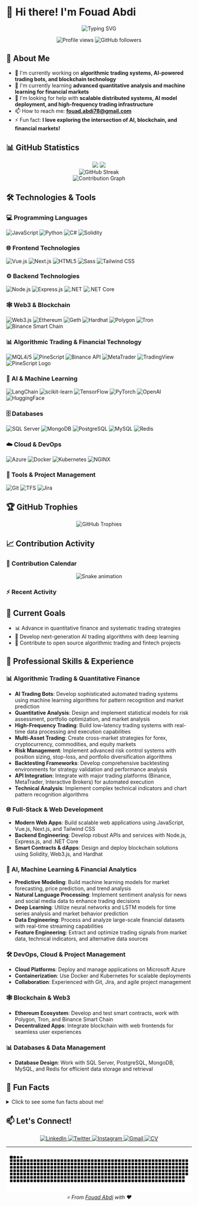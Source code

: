 # 👋 Hi there! I'm Fouad Abdi

<div align="center">
  <img src="https://readme-typing-svg.herokuapp.com?font=Fira+Code&pause=1000&color=00D9FF&center=true&vCenter=true&width=435&lines=Full-Stack+Developer;Software+Engineer;Problem+Solver;Always+Learning" alt="Typing SVG" />
</div>

<p align="center">
  <img src="https://komarev.com/ghpvc/?username=FouadAbdi&label=Profile%20views&color=0e75b6&style=flat" alt="Profile views" />
  <img src="https://img.shields.io/github/followers/FouadAbdi?label=Followers&style=social" alt="GitHub followers" />
</p>

## 🚀 About Me

- 🔭 I'm currently working on **algorithmic trading systems, AI-powered trading bots, and blockchain technology**
- 🌱 I'm currently learning **advanced quantitative analysis and machine learning for financial markets**
- 🤔 I'm looking for help with **scalable distributed systems, AI model deployment, and high-frequency trading infrastructure**
- 📫 How to reach me: **fouad.abdi78@gmail.com**
- ⚡ Fun fact: **I love exploring the intersection of AI, blockchain, and financial markets!**

## 📊 GitHub Statistics

<div align="center">
  <img height="180em" src="https://github-readme-stats.vercel.app/api?username=FouadAbdi&show_icons=true&theme=tokyonight&include_all_commits=true&count_private=true"/>
  <img height="180em" src="https://github-readme-stats.vercel.app/api/top-langs/?username=FouadAbdi&layout=compact&langs_count=8&theme=tokyonight"/>
</div>

<div align="center">
  <img src="https://github-readme-streak-stats.herokuapp.com/?user=FouadAbdi&theme=tokyonight" alt="GitHub Streak" />
</div>

<div align="center">
  <img src="https://github-readme-activity-graph.vercel.app/graph?username=FouadAbdi&theme=tokyo-night&hide_border=true" alt="Contribution Graph" />
</div>

## 🛠️ Technologies & Tools

### 💻 Programming Languages
<p align="left">
  <img src="https://img.shields.io/badge/JavaScript-F7DF1E?style=for-the-badge&logo=javascript&logoColor=black" alt="JavaScript"/>
  <img src="https://img.shields.io/badge/Python-3776AB?style=for-the-badge&logo=python&logoColor=white" alt="Python"/>
  <img src="https://img.shields.io/badge/C%23-239120?style=for-the-badge&logo=c-sharp&logoColor=white" alt="C#"/>
  <img src="https://img.shields.io/badge/Solidity-363636?style=for-the-badge&logo=solidity&logoColor=white" alt="Solidity"/>
</p>

### 🌐 Frontend Technologies
<p align="left">
  <img src="https://img.shields.io/badge/Vue.js-35495E?style=for-the-badge&logo=vue.js&logoColor=4FC08D" alt="Vue.js"/>
  <img src="https://img.shields.io/badge/Next.js-000000?style=for-the-badge&logo=next.js&logoColor=white" alt="Next.js"/>
  <img src="https://img.shields.io/badge/HTML5-E34F26?style=for-the-badge&logo=html5&logoColor=white" alt="HTML5"/>
  <img src="https://img.shields.io/badge/Sass-CC6699?style=for-the-badge&logo=sass&logoColor=white" alt="Sass"/>
  <img src="https://img.shields.io/badge/Tailwind_CSS-38B2AC?style=for-the-badge&logo=tailwind-css&logoColor=white" alt="Tailwind CSS"/>
</p>

### ⚙️ Backend Technologies
<p align="left">
  <img src="https://img.shields.io/badge/Node.js-43853D?style=for-the-badge&logo=node.js&logoColor=white" alt="Node.js"/>
  <img src="https://img.shields.io/badge/Express.js-404D59?style=for-the-badge&logo=express&logoColor=white" alt="Express.js"/>
  <img src="https://img.shields.io/badge/.NET-5C2D91?style=for-the-badge&logo=.net&logoColor=white" alt=".NET"/>
  <img src="https://img.shields.io/badge/.NET_Core-5C2D91?style=for-the-badge&logo=.net&logoColor=white" alt=".NET Core"/>
</p>

### 🕸️ Web3 & Blockchain
<p align="left">
  <img src="https://img.shields.io/badge/Web3.js-F16822?style=for-the-badge&logo=web3.js&logoColor=white" alt="Web3.js"/>
  <img src="https://img.shields.io/badge/Ethereum-3C3C3D?style=for-the-badge&logo=ethereum&logoColor=white" alt="Ethereum"/>
  <img src="https://img.shields.io/badge/Geth-00A86B?style=for-the-badge&logo=ethereum&logoColor=white" alt="Geth"/>
  <img src="https://img.shields.io/badge/Hardhat-181717?style=for-the-badge&logo=hardhat&logoColor=yellow" alt="Hardhat"/>
  <img src="https://img.shields.io/badge/Polygon-8247E5?style=for-the-badge&logo=polygon&logoColor=white" alt="Polygon"/>
  <img src="https://img.shields.io/badge/Tron-EF0027?style=for-the-badge&logo=tron&logoColor=white" alt="Tron"/>
  <img src="https://img.shields.io/badge/Binance_Smart_Chain-F3BA2F?style=for-the-badge&logo=binance&logoColor=white" alt="Binance Smart Chain"/>
</p>

### 📊 Algorithmic Trading & Financial Technology
<p align="left">
  <img src="https://img.shields.io/badge/MQL4/5-00599C?style=for-the-badge&logo=metatrader&logoColor=white" alt="MQL4/5"/>
  <img src="https://img.shields.io/badge/PineScript-00D4AA?style=for-the-badge&logo=tradingview&logoColor=white" alt="PineScript"/>
  <img src="https://img.shields.io/badge/Binance_API-F3BA2F?style=for-the-badge&logo=binance&logoColor=white" alt="Binance API"/>
  <img src="https://img.shields.io/badge/MetaTrader-0099CC?style=for-the-badge&logo=metatrader&logoColor=white" alt="MetaTrader"/>
  <img src="https://img.shields.io/badge/TradingView-131722?style=for-the-badge&logo=tradingview&logoColor=white" alt="TradingView"/>
  <img src="https://img.shields.io/badge/PineScript-008000?style=for-the-badge&logo=tradingview&logoColor=white" alt="PineScript Logo"/>
</p>

### 🤖 AI & Machine Learning
<p align="left">
  <img src="https://img.shields.io/badge/LangChain-000000?style=for-the-badge&logo=langchain&logoColor=white" alt="LangChain"/>
  <img src="https://img.shields.io/badge/scikit--learn-F7931E?style=for-the-badge&logo=scikit-learn&logoColor=white" alt="scikit-learn"/>
  <img src="https://img.shields.io/badge/TensorFlow-FF6F00?style=for-the-badge&logo=tensorflow&logoColor=white" alt="TensorFlow"/>
  <img src="https://img.shields.io/badge/PyTorch-EE4C2C?style=for-the-badge&logo=pytorch&logoColor=white" alt="PyTorch"/>
  <img src="https://img.shields.io/badge/OpenAI-412991?style=for-the-badge&logo=openai&logoColor=white" alt="OpenAI"/>
  <img src="https://img.shields.io/badge/HuggingFace-FFD21F?style=for-the-badge&logo=huggingface&logoColor=black" alt="HuggingFace"/>
</p>

### 🗄️ Databases
<p align="left">
  <img src="https://img.shields.io/badge/SQL_Server-CC2927?style=for-the-badge&logo=microsoft-sql-server&logoColor=white" alt="SQL Server"/>
  <img src="https://img.shields.io/badge/MongoDB-4EA94B?style=for-the-badge&logo=mongodb&logoColor=white" alt="MongoDB"/>
  <img src="https://img.shields.io/badge/PostgreSQL-316192?style=for-the-badge&logo=postgresql&logoColor=white" alt="PostgreSQL"/>
  <img src="https://img.shields.io/badge/MySQL-00000F?style=for-the-badge&logo=mysql&logoColor=white" alt="MySQL"/>
  <img src="https://img.shields.io/badge/Redis-DC382D?style=for-the-badge&logo=redis&logoColor=white" alt="Redis"/>
</p>

### ☁️ Cloud & DevOps
<p align="left">
  <img src="https://img.shields.io/badge/Microsoft_Azure-0089D0?style=for-the-badge&logo=microsoft-azure&logoColor=white" alt="Azure"/>
  <img src="https://img.shields.io/badge/Docker-2496ED?style=for-the-badge&logo=docker&logoColor=white" alt="Docker"/>
  <img src="https://img.shields.io/badge/Kubernetes-326CE5?style=for-the-badge&logo=kubernetes&logoColor=white" alt="Kubernetes"/>
  <img src="https://img.shields.io/badge/NGINX-009639?style=for-the-badge&logo=nginx&logoColor=white" alt="NGINX"/>
</p>

### 🧰 Tools & Project Management
<p align="left">
  <img src="https://img.shields.io/badge/Git-F05032?style=for-the-badge&logo=git&logoColor=white" alt="Git"/>
  <img src="https://img.shields.io/badge/TFS-FF6A00?style=for-the-badge&logo=azure-devops&logoColor=white" alt="TFS"/>
  <img src="https://img.shields.io/badge/Jira-0052CC?style=for-the-badge&logo=jira&logoColor=white" alt="Jira"/>
</p>

## 🏆 GitHub Trophies
<div align="center">
  <img src="https://github-profile-trophy.vercel.app/?username=FouadAbdi&theme=tokyonight&no-frame=false&no-bg=false&margin-w=4" alt="GitHub Trophies" />
</div>

## 📈 Contribution Activity

### 📅 Contribution Calendar
<div align="center">
  <img src="https://github.com/FouadAbdi/FouadAbdi/blob/output/github-contribution-grid-snake.svg" alt="Snake animation" />
</div>

### ⚡ Recent Activity
<!--START_SECTION:activity-->
<!--END_SECTION:activity-->

## 🎯 Current Goals
- 📊 Advance in quantitative finance and systematic trading strategies  
- 🤖 Develop next-generation AI trading algorithms with deep learning
- 🌟 Contribute to open source algorithmic trading and fintech projects

## 💼 Professional Skills & Experience

### 📊 Algorithmic Trading & Quantitative Finance
- **AI Trading Bots**: Develop sophisticated automated trading systems using machine learning algorithms for pattern recognition and market prediction
- **Quantitative Analysis**: Design and implement statistical models for risk assessment, portfolio optimization, and market analysis
- **High-Frequency Trading**: Build low-latency trading systems with real-time data processing and execution capabilities
- **Multi-Asset Trading**: Create cross-market strategies for forex, cryptocurrency, commodities, and equity markets
- **Risk Management**: Implement advanced risk control systems with position sizing, stop-loss, and portfolio diversification algorithms
- **Backtesting Frameworks**: Develop comprehensive backtesting environments for strategy validation and performance analysis
- **API Integration**: Integrate with major trading platforms (Binance, MetaTrader, Interactive Brokers) for automated execution
- **Technical Analysis**: Implement complex technical indicators and chart pattern recognition algorithms

### 🌐 Full-Stack & Web Development
- **Modern Web Apps**: Build scalable web applications using JavaScript, Vue.js, Next.js, and Tailwind CSS
- **Backend Engineering**: Develop robust APIs and services with Node.js, Express.js, and .NET Core
- **Smart Contracts & dApps**: Design and deploy blockchain solutions using Solidity, Web3.js, and Hardhat

### 🤖 AI, Machine Learning & Financial Analytics
- **Predictive Modeling**: Build machine learning models for market forecasting, price prediction, and trend analysis
- **Natural Language Processing**: Implement sentiment analysis for news and social media data to enhance trading decisions
- **Deep Learning**: Utilize neural networks and LSTM models for time series analysis and market behavior prediction
- **Data Engineering**: Process and analyze large-scale financial datasets with real-time streaming capabilities
- **Feature Engineering**: Extract and optimize trading signals from market data, technical indicators, and alternative data sources

### 🛠️ DevOps, Cloud & Project Management
- **Cloud Platforms**: Deploy and manage applications on Microsoft Azure
- **Containerization**: Use Docker and Kubernetes for scalable deployments
- **Collaboration**: Experienced with Git, Jira, and agile project management

### 🕸️ Blockchain & Web3
- **Ethereum Ecosystem**: Develop and test smart contracts, work with Polygon, Tron, and Binance Smart Chain
- **Decentralized Apps**: Integrate blockchain with web frontends for seamless user experiences

### 📊 Databases & Data Management
- **Database Design**: Work with SQL Server, PostgreSQL, MongoDB, MySQL, and Redis for efficient data storage and retrieval

## 🎉 Fun Facts

<details>
<summary>Click to see some fun facts about me!</summary>

- 🧑‍💻 I enjoy building sophisticated trading algorithms that combine AI and financial engineering.
- 📈 I'm passionate about quantitative finance and love analyzing market patterns and behaviors.
- 🤖 I constantly experiment with new machine learning techniques for financial prediction models.
- ⚡ I like optimizing high-performance trading systems for minimal latency and maximum efficiency.
- 📊 Sharing knowledge about algorithmic trading and fintech innovations is something I value greatly.

</details>

## 📫 Let's Connect!

<div align="center">
  <a href="https://www.linkedin.com/in/fouad-abdi-285662351/" target="_blank">
    <img src="https://img.shields.io/badge/LinkedIn-0077B5?style=for-the-badge&logo=linkedin&logoColor=white" alt="LinkedIn"/>
  </a>
  <a href="https://twitter.com/fouadabdi" target="_blank">
    <img src="https://img.shields.io/badge/Twitter-1DA1F2?style=for-the-badge&logo=twitter&logoColor=white" alt="Twitter"/>
  </a>
  <a href="https://instagram.com/fouadabdi" target="_blank">
    <img src="https://img.shields.io/badge/Instagram-E4405F?style=for-the-badge&logo=instagram&logoColor=white" alt="Instagram"/>
  </a>
  <a href="mailto:fouad.abdi78@gmail.com">
    <img src="https://img.shields.io/badge/Gmail-D14836?style=for-the-badge&logo=gmail&logoColor=white" alt="Gmail"/>
  </a>
  <a href="https://fouadabdi.github.io/" target="_blank">
    <img src="https://img.shields.io/badge/CV-View%20Resume-blue?style=for-the-badge&logo=read-the-docs&logoColor=white" alt="CV"/>
  </a>
</div>



---

<div align="center">
  <img src="https://raw.githubusercontent.com/platane/platane/output/github-contribution-grid-snake-dark.svg" alt="Snake animation" />
</div>

<div align="center">
  <i>⭐️ From <a href="https://github.com/FouadAbdi">Fouad Abdi</a> with ❤️</i>
</div>
